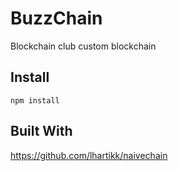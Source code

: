 # BuzzChain
Blockchain club custom blockchain

## Install
`npm install`

## Built With
https://github.com/lhartikk/naivechain
